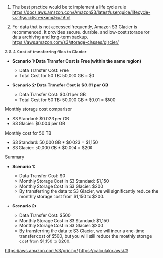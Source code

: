 1. The best practice would be to implement a life cycle rule
https://docs.aws.amazon.com/AmazonS3/latest/userguide/lifecycle-configuration-examples.html

2. For data that is not accessed frequently, Amazon S3 Glacier is recommended. It provides secure, durable, and low-cost storage for data archiving and long-term backup.
https://aws.amazon.com/s3/storage-classes/glacier/

3 & 4
Cost of transferring files to Glacier
- **Scenario 1: Data Transfer Cost is Free (within the same region)**
  - Data Transfer Cost: Free
  - Total Cost for 50 TB: 50,000 GB = $0

- **Scenario 2: Data Transfer Cost is $0.01 per GB**
  - Data Transfer Cost: $0.01 per GB
  - Total Cost for 50 TB: 50,000 GB * $0.01 = $500

Monthly storage cost comparison
- S3 Standard: $0.023 per GB
- S3 Glacier: $0.004 per GB

Monthly cost for 50 TB
- S3 Standard: 50,000 GB * $0.023 = $1,150
- S3 Glacier: 50,000 GB * $0.004 = $200

Summary
- **Scenario 1:**
  - Data Transfer Cost: $0
  - Monthly Storage Cost in S3 Standard: $1,150
  - Monthly Storage Cost in S3 Glacier: $200
  - By transferring the data to S3 Glacier, we will significantly reduce the monthly storage cost from $1,150 to $200.

- **Scenario 2:**
  - Data Transfer Cost: $500
  - Monthly Storage Cost in S3 Standard: $1,150
  - Monthly Storage Cost in S3 Glacier: $200
  - By transferring the data to S3 Glacier, we will incur a one-time transfer cost of $500, but you will still reduce the monthly storage cost from $1,150 to $200.

https://aws.amazon.com/s3/pricing/
https://calculator.aws/#/